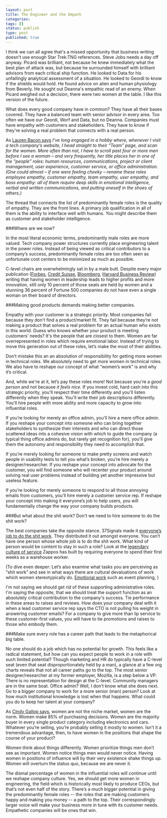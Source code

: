 ```yaml
---
layout: post
title: The Engineer and the Empath
categories:
tags: []
status: publish
type: post
published: true
---
```


I think we can all agree that's a missed opportunity that business writing doesn't use enough Star Trek:TNG references. Steve Jobs needs a day off anyway. Picard was brilliant, not because he knew immediately what the best plan of attack was, but because he surrounded himself with brilliant advisors from each critical ship function. He looked to Data for his unfailingly analytical assessment of a situation. He looked to Geordi to know if the shields would hold. He found advice on alien and human physiology from Beverly. He sought out Deanna's empathic read of an enemy. When Picard weighed out a decision, there were two women at the table. I like this version of the future.

What does every good company have in common? They have all their bases covered. They have a balanced team with senior advisor in every area. Too often we have our Geordi, Worf and Data, but no Deanna. Companies must have empathy with customers and stakeholders. They have to know if they're solving a real problem that connects with a real person.

As [Lauren Bacon says](http://www.laurenbacon.com/women-tech-empathy-work/)
*I’ve long engaged in a hobby where, whenever I visit a tech company’s website, I head straight to their “Team” page, and scan for the women. More often than not, I have to scroll past four or more men before I see a woman – and very frequently, her title places her in one of the “people” roles: human resources, communications, project or client management, user experience, customer service, or office administration. (One could almost – if one were feeling cheeky – rename these roles employee empathy, customer empathy, team empathy, user empathy, and boss empathy: all of them require deep skills in emotional intelligence, verbal and written communications, and putting oneself in the shoes of others.)*

The thread that connects the list of predominantly female roles is the quality of empathy. They are the front lines. A primary job qualification in all of them is the ability to interface well with humans. You might describe them as customer and stakeholder intelligence.

###Where are we now?

In the most literal economic terms, predominantly male roles are more valued. Tech company power structures currently place engineering talent in the power roles. Instead of being viewed as critical contributors to a company’s success, predominantly female roles are too often seen as unfortunate cost centers to be minimized as much as possible. 

C-level chairs are overwhelmingly sat in by a male butt. Despite every major publication ([Forbes](http://www.forbes.com/sites/peggydrexler/2014/04/28/its-good-for-companies-to-have-women-in-positions-of-leadership-but-how-they-get-there-matters/), [Credit Suisse](https://www.credit-suisse.com/us/en/news-and-expertise/research/credit-suisse-research-institute/news-and-videos.article.html/article/pwp/news-and-expertise/2012/07/en/does-gender-diversity-improve-performance.html), [Bloomberg](http://www.bloomberg.com/news/2012-07-31/women-as-directors-beat-men-only-boards-in-company-stock-return.html), [Harvard Business Review](http://hbr.org/2013/12/how-diversity-can-drive-innovation/ar/1)) writing that having women in leadership leads to higher profits and more innovation, still only 10 percent of those seats are held by women and a stunning 36 percent of Fortune 500 companies do not have even a single woman on their board of directors.

###Making good products demands making better companies.

Empathy with your customer is a strategic priority. Most companies fail because they don't find a product/market fit. They fail because they’re not making a product that solves a real problem for an actual human who exists in this world. Guess who knows whether your product is meeting customers’ needs? It's the people that are closest to them. Women are far overrepresented in roles which require emotional labor. Instead of trying to move this generation out of these roles, let’s make the most of their abilities. 

Don’t mistake this an an absolution of responsibility for getting more women in technical roles. We absolutely need to get more women in technical roles. We also have to reshape our concept of what “women’s work” is and why it’s critical.



And, while we're at it, let’s pay these roles more! Not because you're a *good person* and not because *it feels nice.* If you invest cold, hard cash into this strategic priority, you'll respect their time differently and you'll listen differently when they speak. You'll write their job descriptions differently. You'll hire people with more ability and more capacity to grow into influential roles. 

If you’re looking for merely an office admin, you'll hire a mere office admin. If you reshape your concept into someone who can bring together stakeholders to synthesize their interests and who can direct those scattered ideas into a cohesive vision with which to guide the company (a typical thing office admins do, but rarely get recognition for), you'll give them the autonomy and responsibility they need to accomplish that.

If you’re merely looking for someone to make pretty screens and watch people in usability tests to tell you what’s broken, you’re hire merely a designer/researcher. If you reshape your concept into advocate for the customer, you will find someone who will recenter your product around solving real user problems instead of building yet another impressive but useless feature.

If you’re looking for merely someone to respond to all those annoying emails from customers, you’ll hire merely a customer service rep. If reshape your concept into making it everyone’s job to help users, you will fundamentally change the way your company builds products.

###But what about the shit work? Don't we need to hire someone to do the shit work?


The best companies take the opposite stance. 37Signals made it [everyone’s job to do the shit work](http://signalvnoise.com/posts/3163-making-shit-work-is-everyones-job). They distributed it out amongst everyone. You can’t have one person whose whole job is to do the shit work. What kind of person would be content to stay in such a role? Look at the [legendary culture of service](http://www.deliveringhappiness.com/) Zappos has built by requiring everyone to spend their first weeks as a warehouse worker.

(To dive even deeper: Let’s also examine what tasks you are perceiving as “shit work” and see in what ways there are cultural devaluations of work which women stereotypically do. [Emotional work](http://en.wikipedia.org/wiki/Emotional_labor) such as event planning,  )

I'm not saying we should get rid of these supporting administrative roles. I'm saying the opposite, that we should treat the support function as an absolutely critical contribution to the company's success. Tie performance in these areas to raises and reviews. How does your company deal with it when a lead customer service rep says the CTO is not pulling his weight in answering customer emails? For a company to give more than lip service to these customer-first values, you will have to tie promotions and raises to those who embody them.

###Make sure every role has a career path that leads to the metaphorical big table.

No one should do a job which has no potential for growth. This feels like a radical statement, but how can you expect people to work in a role with such limited potential? Though marketing and HR do typically have a C-level seat (even that seat disproportionately held by a man), a glance at a few org charts reveals that not all career paths go to the top. The most senior designer/researcher at my former employer, Mozilla, is a step below a VP. There is no representation for design at the C-level. Community managers are in the same boat. Office admin? Well, I don’t know what she does next. Go to a bigger company to work for a more senior (man) person? Look at how much institutional knowledge is lost when that happens. What could you do to keep her talent at your company?

As [Cindy Gallop says](
http://3percentconf.com/blog/2013/10/force-for-change-cindy-gallop/), women are not the niche market, women are the norm. Women make 85% of purchasing decisions. Women are the majority buyer in every single product category including electronics and cars. Whatever you’re selling, you’re probably selling it mostly to women. Isn't it a tremendous advantage, then, to have women in the positions that shape the course of your product? 

Women think about things differently. Women prioritize things men don’t see as important. Women notice things men would never notice. Having women in positions of influence will by their very existence shake things up. Women will overturn the status quo, because we are never it.

The dismal percentage of women in the influential roles will continue until we reshape company culture. Yes, we should get more women in engineering, the field which is historically most likely to produce CEOs, but that’s not even half of the story. There’s a much bigger potential in giving the predominantly female roles -- the roles that are making customers happy and making you money -- a path to the top. Their correspondingly larger voice will make your business more in tune with its customer needs. Empathetic companies will be ones that win.

